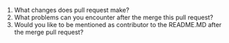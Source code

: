 1) What changes does pull request make?
2) What problems can you encounter after the merge this pull request?
3) Would you like to be mentioned as contributor to the README.MD after the merge pull request?
